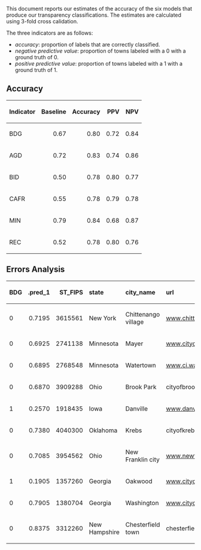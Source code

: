 This document reports our estimates of the accuracy of the six models
that produce our transparency classifications. The estimates are
calculated using 3-fold cross calidation.

The three indicators are as follows:

  - *accuracy*: proportion of labels that are correctly classified.
  - *negative predictive value*: proportion of towns labeled with a 0
    with a ground truth of 0.
  - *positive predictive value*: proportion of towns labeled with a 1
    with a ground truth of 1.

## Accuracy

<table>

<thead>

<tr>

<th style="text-align:left;">

Indicator

</th>

<th style="text-align:right;">

Baseline

</th>

<th style="text-align:right;">

Accuracy

</th>

<th style="text-align:right;">

PPV

</th>

<th style="text-align:right;">

NPV

</th>

</tr>

</thead>

<tbody>

<tr>

<td style="text-align:left;">

BDG

</td>

<td style="text-align:right;">

0.67

</td>

<td style="text-align:right;">

0.80

</td>

<td style="text-align:right;">

0.72

</td>

<td style="text-align:right;">

0.84

</td>

</tr>

<tr>

<td style="text-align:left;">

AGD

</td>

<td style="text-align:right;">

0.72

</td>

<td style="text-align:right;">

0.83

</td>

<td style="text-align:right;">

0.74

</td>

<td style="text-align:right;">

0.86

</td>

</tr>

<tr>

<td style="text-align:left;">

BID

</td>

<td style="text-align:right;">

0.50

</td>

<td style="text-align:right;">

0.78

</td>

<td style="text-align:right;">

0.80

</td>

<td style="text-align:right;">

0.77

</td>

</tr>

<tr>

<td style="text-align:left;">

CAFR

</td>

<td style="text-align:right;">

0.55

</td>

<td style="text-align:right;">

0.78

</td>

<td style="text-align:right;">

0.79

</td>

<td style="text-align:right;">

0.78

</td>

</tr>

<tr>

<td style="text-align:left;">

MIN

</td>

<td style="text-align:right;">

0.79

</td>

<td style="text-align:right;">

0.84

</td>

<td style="text-align:right;">

0.68

</td>

<td style="text-align:right;">

0.87

</td>

</tr>

<tr>

<td style="text-align:left;">

REC

</td>

<td style="text-align:right;">

0.52

</td>

<td style="text-align:right;">

0.78

</td>

<td style="text-align:right;">

0.80

</td>

<td style="text-align:right;">

0.76

</td>

</tr>

</tbody>

</table>

## Errors Analysis

<table>

<thead>

<tr>

<th style="text-align:left;">

BDG

</th>

<th style="text-align:right;">

.pred\_1

</th>

<th style="text-align:right;">

ST\_FIPS

</th>

<th style="text-align:left;">

state

</th>

<th style="text-align:left;">

city\_name

</th>

<th style="text-align:left;">

url

</th>

</tr>

</thead>

<tbody>

<tr>

<td style="text-align:left;">

0

</td>

<td style="text-align:right;">

0.7195

</td>

<td style="text-align:right;">

3615561

</td>

<td style="text-align:left;">

New York

</td>

<td style="text-align:left;">

Chittenango village

</td>

<td style="text-align:left;">

www.chittenango.org

</td>

</tr>

<tr>

<td style="text-align:left;">

0

</td>

<td style="text-align:right;">

0.6925

</td>

<td style="text-align:right;">

2741138

</td>

<td style="text-align:left;">

Minnesota

</td>

<td style="text-align:left;">

Mayer

</td>

<td style="text-align:left;">

www.cityofmayer.com

</td>

</tr>

<tr>

<td style="text-align:left;">

0

</td>

<td style="text-align:right;">

0.6895

</td>

<td style="text-align:right;">

2768548

</td>

<td style="text-align:left;">

Minnesota

</td>

<td style="text-align:left;">

Watertown

</td>

<td style="text-align:left;">

www.ci.watertown.mn.us

</td>

</tr>

<tr>

<td style="text-align:left;">

0

</td>

<td style="text-align:right;">

0.6870

</td>

<td style="text-align:right;">

3909288

</td>

<td style="text-align:left;">

Ohio

</td>

<td style="text-align:left;">

Brook Park

</td>

<td style="text-align:left;">

cityofbrookpark.com

</td>

</tr>

<tr>

<td style="text-align:left;">

1

</td>

<td style="text-align:right;">

0.2570

</td>

<td style="text-align:right;">

1918435

</td>

<td style="text-align:left;">

Iowa

</td>

<td style="text-align:left;">

Danville

</td>

<td style="text-align:left;">

www.danvilleiowa.com

</td>

</tr>

<tr>

<td style="text-align:left;">

0

</td>

<td style="text-align:right;">

0.7380

</td>

<td style="text-align:right;">

4040300

</td>

<td style="text-align:left;">

Oklahoma

</td>

<td style="text-align:left;">

Krebs

</td>

<td style="text-align:left;">

cityofkrebs.com

</td>

</tr>

<tr>

<td style="text-align:left;">

0

</td>

<td style="text-align:right;">

0.7085

</td>

<td style="text-align:right;">

3954562

</td>

<td style="text-align:left;">

Ohio

</td>

<td style="text-align:left;">

New Franklin city

</td>

<td style="text-align:left;">

www.newfranklin.org

</td>

</tr>

<tr>

<td style="text-align:left;">

1

</td>

<td style="text-align:right;">

0.1905

</td>

<td style="text-align:right;">

1357260

</td>

<td style="text-align:left;">

Georgia

</td>

<td style="text-align:left;">

Oakwood

</td>

<td style="text-align:left;">

www.cityofoakwood.net

</td>

</tr>

<tr>

<td style="text-align:left;">

0

</td>

<td style="text-align:right;">

0.7905

</td>

<td style="text-align:right;">

1380704

</td>

<td style="text-align:left;">

Georgia

</td>

<td style="text-align:left;">

Washington

</td>

<td style="text-align:left;">

www.cityofwashingtonga.gov

</td>

</tr>

<tr>

<td style="text-align:left;">

0

</td>

<td style="text-align:right;">

0.8375

</td>

<td style="text-align:right;">

3312260

</td>

<td style="text-align:left;">

New Hampshire

</td>

<td style="text-align:left;">

Chesterfield town

</td>

<td style="text-align:left;">

chesterfield.nh.gov

</td>

</tr>

</tbody>

</table>
